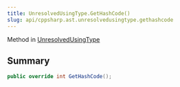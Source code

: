 ```yaml
---
title: UnresolvedUsingType.GetHashCode()
slug: api/cppsharp.ast.unresolvedusingtype.gethashcode
---
```

Method in [UnresolvedUsingType](/api/cppsharp/ast/unresolvedusingtype)

## Summary



```csharp
public override int GetHashCode();
```

